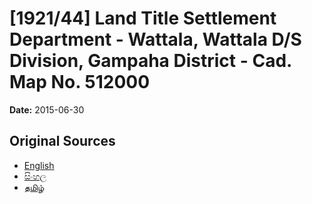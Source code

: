 # [1921/44] Land Title Settlement Department - Wattala, Wattala D/S Division, Gampaha District - Cad. Map No. 512000

**Date:** 2015-06-30

## Original Sources

- [English](https://documents.gov.lk/view/extra-gazettes/2015/6/1921-44_E.pdf)
- [සිංහල](https://documents.gov.lk/view/extra-gazettes/2015/6/1921-44_S.pdf)
- [தமிழ்](https://documents.gov.lk/view/extra-gazettes/2015/6/1921-44_T.pdf)
